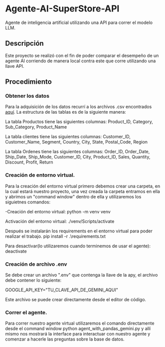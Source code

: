 # Agente-AI-SuperStore-API
Agente de inteligencia artificial utilizando una API para correr el modelo LLM.
## Descripción 
Este proyecto se realizó con el fin de poder comparar el desempeño de un agente AI corriendo de manera local contra este que corre utilizando una llave API.
## Procedimiento
### Obtener los datos
Para la adquisición de los datos recurrí a los archivos .csv encontrados [aquí](https://github.com/joselquin/SuperStore_sales?tab=readme-ov-file).
La estructura de las tablas es de la siguiente manera:

La tabla Productos tiene las siguientes columnas: Product_ID, Category, Sub_Category, Product_Name

La tabla clientes tiene las siguientes columnas: Customer_ID, Customer_Name, Segment, Country, City, State, Postal_Code, Region

La tabla Ordenes tiene las siguientes columnas: Order_ID, Order_Date, Ship_Date, Ship_Mode, Customer_ID, City, Product_ID, Sales, Quantity, Discount, Profit, Return

### Creación de entorno virtual.
Para la creación del entorno virtual primero debemos crear una carpeta, en la cual estará nuestro proyecto, una vez creada la carpeta entramos en ella y abrimos un "command window" dentro de ella y utilizaremos los siguietnes comandos:

-Creación del entorno virtual:
python -m venv venv

Activación del entorno virtual:
./venv/Scripts/activate

Después se instalarán los requirements en el entorno virtual para poder realizar el trabajo.
pip install -r .\requirements.txt

Para desactivar(lo utilizaremos cuando terminemos de usar el agente):
deactivate

### Creación de archivo .env
Se debe crear un archivo ".env" que contenga la llave de la apy, el archivo debe contener lo siguiente: 

GOOGLE_API_KEY="TU_CLAVE_API_DE_GEMINI_AQUI"

Este archivo se puede crear directamente desde el editor de código.

### Correr el agente. 
Para correr nuestro agente virtual utilizaremos el comando directamente desde el command window python agent_with_pandas_gemini.py y allí mismo nos mostrará la interface para interactuar con nuestro agente y comenzar a hacerle las preguntas sobre la base de datos.
